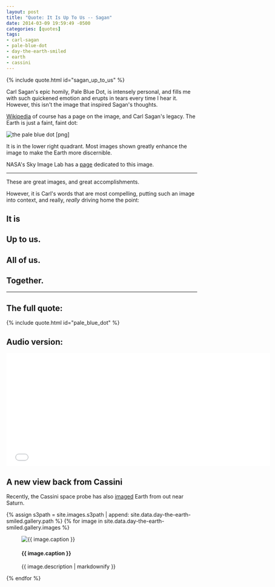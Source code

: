 ```yaml
---
layout: post
title: "Quote: It Is Up To Us -- Sagan"
date: 2014-03-09 19:59:49 -0500
categories: [quotes]
tags:
- carl-sagan
- pale-blue-dot
- day-the-earth-smiled
- earth
- cassini
---
```

{% include quote.html id="sagan_up_to_us" %}

Carl Sagan's epic homily, Pale Blue Dot, is intensely personal, and fills me with such quickened emotion and erupts in tears every time I hear it.
However, this isn't the image that inspired Sagan's thoughts.

[Wikipedia](https://en.wikipedia.org/wiki/Pale_Blue_Dot) of course has a page on the image, and Carl Sagan's legacy. The Earth is just a faint, faint dot:

<img src="https://upload.wikimedia.org/wikipedia/commons/7/73/Pale_Blue_Dot.png"
class="img-frame-center" alt="the pale blue dot [png]" />

It is in the lower right quadrant. Most images shown greatly enhance the image to make the Earth more discernible.

NASA's Sky Image Lab has a [page](http://www.skyimagelab.com/pale-blue-dot.html?source=pbdcom) dedicated to this image.

*******

These are great images, and great accomplishments.

However, it is Carl's words that are most compelling, putting such an image into context, and really, *really* driving home the point:

<div class="text-center">
<h2>It is</h2>
<h2>Up to us.</h2>
<h2>All of us.</h2>
<h2>Together.</h2>
</div>


*******

## The full quote:

{% include quote.html id="pale_blue_dot" %}

## Audio version:

<iframe src="//cdn.loc.gov/loader/embed/embed-with-loader.php?uuid=E6AB0B2585A10180E0438C93F0280180&size=largeWide&metadata=The pale blue dot : short recordingENDLINE&image=&type=A" width="697" height="298" frameborder="0" scrolling="no"></iframe>

## A new view back from Cassini

Recently, the Cassini space probe has also
[imaged](http://photojournal.jpl.nasa.gov/catalog/PIA17172) Earth from
out near Saturn.

<div class="container">
<div class="container">
{% assign s3path = site.images.s3path | append: site.data.day-the-earth-smiled.gallery.path  %}
{% for image in site.data.day-the-earth-smiled.gallery.images %}
<figure>
<img src="{{ image.web | prepend: s3path }}"
     class="img-frame-center"
     alt="{{ image.caption }}" />
<figcaption>
<h4>{{ image.caption }}</h4>
{{ image.description | markdownify }}
</figcaption>
</figure>
{% endfor %}
</div>
</div>
